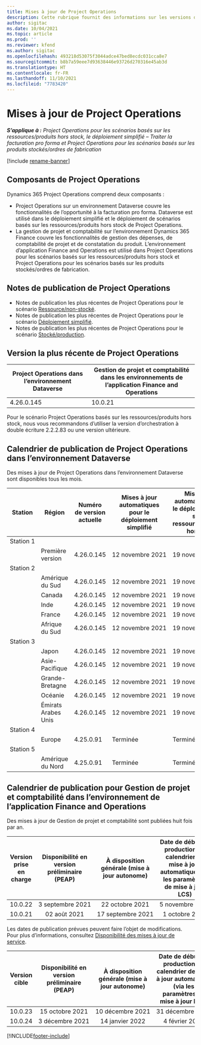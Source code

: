 ```yaml
---
title: Mises à jour de Project Operations
description: Cette rubrique fournit des informations sur les versions de Dynamics 365 Project Operations.
author: sigitac
ms.date: 10/04/2021
ms.topic: article
ms.prod: ''
ms.reviewer: kfend
ms.author: sigitac
ms.openlocfilehash: 493218d53075f3044adce47bed8ecdc031cca8e7
ms.sourcegitcommit: b8b7a59eee7d93638446e93726d270316e45ab3d
ms.translationtype: HT
ms.contentlocale: fr-FR
ms.lasthandoff: 11/10/2021
ms.locfileid: "7783420"
---
```

# <a name="project-operations-updates"></a>Mises à jour de Project Operations

_**S’applique à :** Project Operations pour les scénarios basés sur les ressources/produits hors stock, le déploiement simplifié – Traiter la facturation pro forma et Project Operations pour les scénarios basés sur les produits stockés/ordres de fabrication_

[!include [rename-banner](~/includes/cc-data-platform-banner.md)]

## <a name="project-operations-components"></a>Composants de Project Operations

Dynamics 365 Project Operations comprend deux composants :

- Project Operations sur un environnement Dataverse couvre les fonctionnalités de l’opportunité à la facturation pro forma. Dataverse est utilisé dans le déploiement simplifié et le déploiement de scénarios basés sur les ressources/produits hors stock de Project Operations.
- La gestion de projet et comptabilité sur l’environnement Dynamics 365 Finance couvre les fonctionnalités de gestion des dépenses, de comptabilité de projet et de constatation du produit. L’environnement d’application Finance and Operations est utilisé dans Project Operations pour les scénarios basés sur les ressources/produits hors stock et Project Operations pour les scénarios basés sur les produits stockés/ordres de fabrication.

## <a name="project-operations-release-notes"></a>Notes de publication de Project Operations
- Notes de publication les plus récentes de Project Operations pour le scénario [Ressource/non-stocké](whats-new-oct-2021-resource-based.md).
- Notes de publication les plus récentes de Project Operations pour le scénario [Déploiement simplifié](../pro/whats-new/whats-new-oct-2021-lite.md).
- Notes de publication les plus récentes de Project Operations pour le scénario [Stocké/production](../prod-pma/whats-new/whats-new-jul-2021-stocked.md).

## <a name="project-operations-latest-version"></a>Version la plus récente de Project Operations

| Project Operations dans l’environnement Dataverse | Gestion de projet et comptabilité dans les environnements de l’application Finance and Operations | 
| --- | --- |
| 4.26.0.145 | 10.0.21 |

Pour le scénario Project Operations basés sur les ressources/produits hors stock, nous vous recommandons d’utiliser la version d’orchestration à double écriture 2.2.2.83 ou une version ultérieure.

## <a name="release-schedule-for-project-operations-on-dataverse-environment"></a>Calendrier de publication de Project Operations dans l’environnement Dataverse

Des mises à jour de Project Operations dans l’environnement Dataverse sont disponibles tous les mois. 

| Station | Région | Numéro de version actuelle | Mises à jour automatiques pour le déploiement simplifié | Mises à jour automatiques pour le déploiement basé sur les ressources/produits hors stock | Prochain numéro de version | Prochaine version généralement disponible |
|-----------|-----------------------|-----------------|--------------------|---------------------|---------------------|---------------------|
| Station 1 |   &nbsp;              |    &nbsp;       | &nbsp;             |      &nbsp;         |      &nbsp;         |      &nbsp;         |
|   &nbsp;  | Première version         |  4.26.0.145     | 12 novembre 2021  | 19 novembre 2021   | À définir                 | 03 décembre 2021   |
| Station 2 |   &nbsp;              |    &nbsp;       | &nbsp;             |      &nbsp;         |      &nbsp;         |      &nbsp;         |
|   &nbsp;  | Amérique du Sud         |  4.26.0.145     | 12 novembre 2021  | 19 novembre 2021   | À définir                 | 03 décembre 2021   |
|   &nbsp;  | Canada                |  4.26.0.145     | 12 novembre 2021  | 19 novembre 2021   | À définir                 | 03 décembre 2021   |
|   &nbsp;  | Inde                 |  4.26.0.145     | 12 novembre 2021  | 19 novembre 2021   | À définir                 | 03 décembre 2021   |
|   &nbsp;  | France                |  4.26.0.145     | 12 novembre 2021  | 19 novembre 2021   | À définir                 | 03 décembre 2021   |
|   &nbsp;  | Afrique du Sud          |  4.26.0.145     | 12 novembre 2021  | 19 novembre 2021   | À définir                 | 03 décembre 2021   |
| Station 3 |      &nbsp;           |     &nbsp;      |     &nbsp;         |      &nbsp;         |      &nbsp;         |      &nbsp;         |
|   &nbsp;  | Japon                 |  4.26.0.145     | 12 novembre 2021  | 19 novembre 2021   | À définir                 | 10 décembre 2021   |
|   &nbsp;  | Asie-Pacifique          |  4.26.0.145     | 12 novembre 2021  | 19 novembre 2021   | À définir                 | 10 décembre 2021   |
|   &nbsp;  | Grande-Bretagne         |  4.26.0.145     | 12 novembre 2021  | 19 novembre 2021   | À définir                 | 10 décembre 2021   |
|   &nbsp;  | Océanie               |  4.26.0.145     | 12 novembre 2021  | 19 novembre 2021   | À définir                 | 10 décembre 2021   |
|   &nbsp;  | Émirats Arabes Unis  |  4.26.0.145     | 12 novembre 2021  | 19 novembre 2021   | À définir                 | 10 décembre 2021   |
| Station 4 |     &nbsp;            |     &nbsp;      |     &nbsp;         |      &nbsp;         |      &nbsp;         |      &nbsp;         |
|   &nbsp;  | Europe                |  4.25.0.91      | Terminée           | Terminée            | 4.26.0.145          | 12 novembre 2021   |
| Station 5 |     &nbsp;            |     &nbsp;      |     &nbsp;         |      &nbsp;         |      &nbsp;         |      &nbsp;         |
|   &nbsp;  | Amérique du Nord         |  4.25.0.91      | Terminée           | Terminée            | 4.26.0.145          | 19 novembre 2021   |


## <a name="release-schedule-for-project-management-and-accounting-in-the-finance-and-operations-apps-environment"></a>Calendrier de publication pour Gestion de projet et comptabilité dans l’environnement de l’application Finance and Operations

Des mises à jour de Gestion de projet et comptabilité sont publiées huit fois par an.

|Version prise en charge| Disponibilité en version préliminaire (PEAP) | À disposition générale (mise à jour autonome) | Date de début de production du calendrier de mise à jour automatique (via les paramètres de mise à jour LCS) |   Fin de service   |
|:---------------:|:---------------------------:|:---------------------------------:|:--------------------------------------------------------------------:|:------------------:|
|     10.0.22     |      3 septembre 2021      |        22 octobre 2021           |                          5 novembre 2021                            | 14 janvier 2022   |
|    10.0.21      |         02 août 2021     |           17 septembre 2021      |                             1 octobre 2021                          |  10 décembre 2021 |


Les dates de publication prévues peuvent faire l’objet de modifications. Pour plus d’informations, consultez [Disponibilité des mises à jour de service](/dynamics365/fin-ops-core/fin-ops/get-started/public-preview-releases?toc=%2fdynamics365%2ffinance%2ftoc.json).

|Version cible | Disponibilité en version préliminaire (PEAP) | À disposition générale (mise à jour autonome) | Date de début de production du calendrier de mise à jour automatique (via les paramètres de mise à jour LCS) |   Fin de service   |
|:---------------:|:---------------------------:|:---------------------------------:|:--------------------------------------------------------------------:|:------------------:|
|     10.0.23     |      15 octobre 2021       |        10 décembre 2021          |                          31 décembre 2021                           | 18 mars 2022     |
|     10.0.24     |      3 décembre 2021       |        14 janvier 2022           |                          4 février 2022                            | 15 avril 2022     |

[!INCLUDE[footer-include](../includes/footer-banner.md)]
